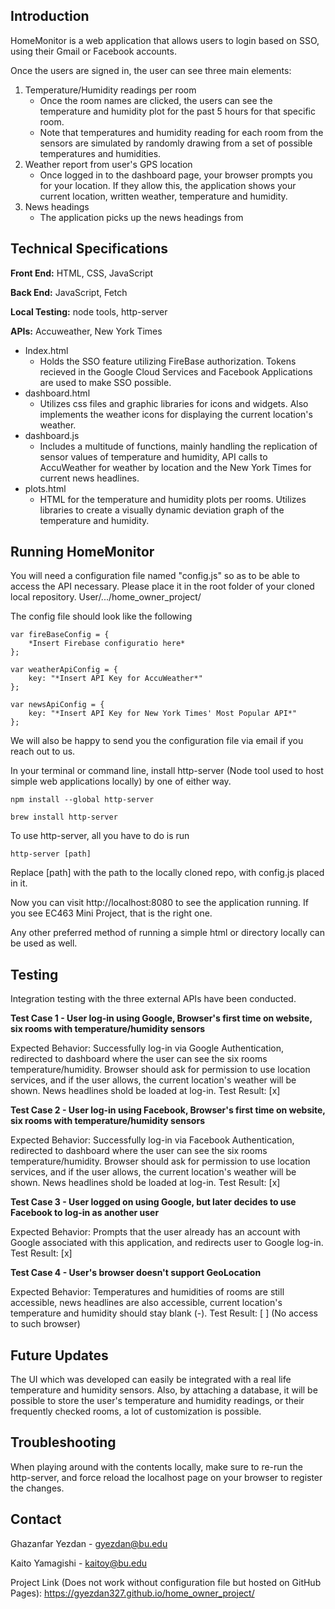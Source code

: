 ## Introduction

HomeMonitor is a web application that allows users to login based on SSO, using their Gmail or Facebook accounts.

Once the users are signed in, the user can see three main elements:

1. Temperature/Humidity readings per room
   - Once the room names are clicked, the users can see the temperature and humidity plot for the past 5 hours for that specific room.
   - Note that temperatures and humidity reading for each room from the sensors are simulated by randomly drawing from a set of possible temperatures and humidities. 
2. Weather report from user's GPS location
   - Once logged in to the dashboard page, your browser prompts you for your location. If they allow this, the application shows your current location, written weather, temperature and humidity.
3. News headings
   - The application picks up the news headings from 

## Technical Specifications

**Front End:** HTML, CSS, JavaScript

**Back End:** JavaScript, Fetch

**Local Testing:** node tools, http-server

**APIs:** Accuweather, New York Times

- Index.html
  - Holds the SSO feature utilizing FireBase authorization. Tokens recieved in the Google Cloud Services and Facebook Applications are used to make SSO possible.
- dashboard.html
  - Utilizes css files and graphic libraries for icons and widgets. Also implements the weather icons for displaying the current location's weather.
- dashboard.js
  - Includes a multitude of functions, mainly handling the replication of sensor values of temperature and humidity, API calls to AccuWeather  for weather by location and the New York Times for current news headlines.
- plots.html
  - HTML for the temperature and humidity plots per rooms. Utilizes libraries to create a visually dynamic deviation graph of the temperature and humidity.

## Running HomeMonitor

You will need a configuration file named "config.js" so as to be able to access the API necessary. Please place it in the root folder of your cloned local repository. User/.../home_owner_project/

The config file should look like the following

```
var fireBaseConfig = {
	*Insert Firebase configuratio here*
};

var weatherApiConfig = {
    key: "*Insert API Key for AccuWeather*"
};

var newsApiConfig = {
	key: "*Insert API Key for New York Times' Most Popular API*"
};
```


We will also be happy to send you the configuration file via email if you reach out to us.

In your terminal or command line, install http-server (Node tool used to host simple web applications locally) by one of either way.

```
npm install --global http-server
```

```
brew install http-server
```

To use http-server, all you have to do is run

```
http-server [path]
```

Replace [path] with the path to the locally cloned repo, with config.js placed in it.

Now you can visit http://localhost:8080 to see the application running. If you see EC463 Mini Project, that is the right one.

Any other preferred method of running a simple html or directory locally can be used as well.

## Testing

Integration testing with the three external APIs have been conducted.

**Test Case 1 - User log-in using Google, Browser's first time on website, six rooms with temperature/humidity sensors**

Expected Behavior: Successfully log-in via Google Authentication, redirected to dashboard where the user can see the six rooms temperature/humidity. Browser should ask for permission to use location services, and if the user allows, the current location's weather will be shown. News headlines shold be loaded at log-in.
Test Result: [x]

**Test Case 2 - User log-in using Facebook, Browser's first time on website, six rooms with temperature/humidity sensors**

Expected Behavior: Successfully log-in via Facebook Authentication, redirected to dashboard where the user can see the six rooms temperature/humidity. Browser should ask for permission to use location services, and if the user allows, the current location's weather will be shown. News headlines shold be loaded at log-in.
Test Result: [x]

**Test Case 3 - User logged on using Google, but later decides to use Facebook to log-in as another user**

Expected Behavior: Prompts that the user already has an account with Google associated with this application, and redirects user to Google log-in.
Test Result: [x]

**Test Case 4 - User's browser doesn't support GeoLocation**

Expected Behavior: Temperatures and humidities of rooms are still accessible, news headlines are also accessible, current location's temperature and humidity should stay blank (-).
Test Result: [ ] (No access to such browser)

## Future Updates

The UI which was developed can easily be integrated with a real life temperature and humidity sensors. Also, by attaching a database, it will be possible to store the user's temperature and humidity readings, or their frequently checked rooms, a lot of customization is possible.

## Troubleshooting

When playing around with the contents locally, make sure to re-run the http-server, and force reload the localhost page on your browser to register the changes.

## Contact

Ghazanfar Yezdan - gyezdan@bu.edu

Kaito Yamagishi - kaitoy@bu.edu

Project Link (Does not work without configuration file but hosted on GitHub Pages): https://gyezdan327.github.io/home_owner_project/

